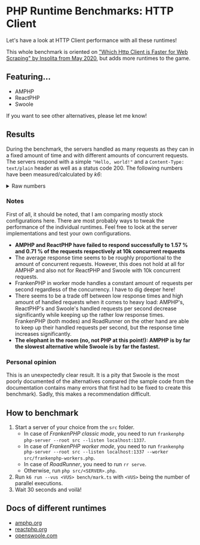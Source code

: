# PHP Runtime Benchmarks: HTTP Client

Let's have a look at HTTP Client performance with all these runtimes!

This whole benchmark is oriented on ["Which Http Client is Faster for Web Scraping" by Insolita from May 2020](https://dev.to/insolita/which-http-client-is-faster-for-web-scraping-c95), but adds more runtimes to the game.

## Featuring...

- AMPHP
- ReactPHP
- Swoole

If you want to see other alternatives, please let me know!

## Results

During the benchmark, the servers handled as many requests as they can in a fixed amount of time and with different amounts of concurrent requests. 
The servers respond with a simple `"Hello, world!"` and a `Content-Type: text/plain` header as well as a status code 200.
The following numbers have been measured/calculated by *k6*:

<details>
<summary>Raw numbers</summary>

|Runtime|Concurrency|Requests per Second|Failed Request Ratio (%)|
|-------|--:|------------------:|--------------------------|------------------------|
|Vanilla PHP (`file_get_contents`)|-|6,306|0|
|AMPHP (amphp/http-server@3.4.2)|100|3,250|0|
|ReactPHP (react/http@1.11.0)|100|8,768|0|
|Swoole (ext-openswoole@25.2.0)|100|40,188|0|

\* `nofile` (number of open files) has been increased in */etc/security/limits.conf*

</details>

### Notes

First of all, it should be noted, that I am comparing mostly stock configurations here. There are most probably ways to tweak the performance of the individual runtimes. Feel free to look at the server implementations and test your own configurations.

- **AMPHP and ReactPHP have failed to respond successfully to 1.57 % and 0.71 % of the requests respectively at 10k concurrent requests**
- The average response time seems to be roughly proportional to the amount of concurrent requests. However, this does not hold at all for AMPHP and also not for ReactPHP and Swoole with 10k concurrent requests.
- FrankenPHP in worker mode handles a constant amount of requests per second regardless of the concurrency. I have to dig deeper here!
- There seems to be a trade off between low response times and high amount of handled requests when it comes to heavy load: AMPHP's, ReactPHP's and Swoole's handled requests per second decrease significantly while keeping up the rather low response times. FrankenPHP (both modes) and RoadRunner on the other hand are able to keep up their handled requests per second, but the response time increases significantly. 
- **The elephant in the room (no, not PHP at this point!): AMPHP is by far the slowest alternative while Swoole is by far the fastest.**

### Personal opinion

This is an unexpectedly clear result. It is a pity that Swoole is the most poorly documented of the alternatives compared (the sample code from the documentation contains many errors that first had to be fixed to create this benchmark). Sadly, this makes a recommendation difficult.

## How to benchmark

1. Start a server of your choice from the `src` folder. 
    - In case of *FrankenPHP classic mode*, you need to run `frankenphp php-server --root src --listen localhost:1337`.
    - In case of *FrankenPHP worker mode*, you need to run `frankenphp php-server --root src --listen localhost:1337 --worker src/frankenphp-workers.php`.
    - In case of *RoadRunner*, you need to run `rr serve`.
    - Otherwise, run `php src/<SERVER>.php`.
2. Run `k6 run --vus <VUS> bench/mark.ts` with `<VUS>` being the number of parallel executions.
3. Wait 30 seconds and voilà!

## Docs of different runtimes

- [amphp.org](https://amphp.org/http-client)
- [reactphp.org](https://reactphp.org/http/#client-usage)
- [openswoole.com](https://openswoole.com/docs/modules/swoole-http-server-doc)
